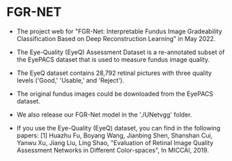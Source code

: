 # FGR-NET

- The project web for "FGR-Net: Interpretable Fundus Image Gradeability Classification Based on Deep Reconstruction Learning" in May 2022.

- The Eye-Quality (EyeQ) Assessment Dataset is a re-annotated subset of the EyePACS dataset that is used to measure fundus image quality.

- The EyeQ dataset contains 28,792 retinal pictures with three quality levels ('Good,' 'Usable,' and 'Reject'). 

- The original fundus images could be downloaded from the EyePACS dataset.

-  We also release our FGR-Net model in the './UNetvgg' folder.

- If you use the Eye-Quality (EyeQ) dataset, you can find in the following papers:
[1] Huazhu Fu, Boyang Wang, Jianbing Shen, Shanshan Cui, Yanwu Xu, Jiang Liu, Ling Shao, "Evaluation of Retinal Image Quality Assessment Networks in Different Color-spaces", In MICCAI, 2019. 
